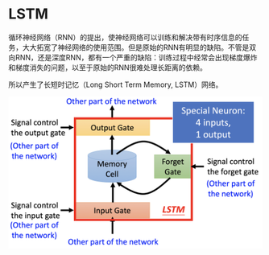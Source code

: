 # LSTM

循环神经网络（RNN）的提出，使神经网络可以训练和解决带有时序信息的任务，大大拓宽了神经网络的使用范围。但是原始的RNN有明显的缺陷。不管是双向RNN，还是深度RNN，都有一个严重的缺陷：训练过程中经常会出现梯度爆炸和梯度消失的问题，以至于原始的RNN很难处理长距离的依赖。

所以产生了长短时记忆（Long Short Term Memory, LSTM）网络。

![](../.gitbook/assets/image%20%2819%29.png)



